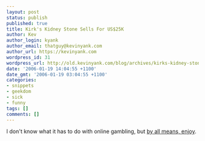 ```yaml
---
layout: post
status: publish
published: true
title: Kirk's Kidney Stone Sells For US$25K
author: Kev
author_login: kyank
author_email: thatguy@kevinyank.com
author_url: https://kevinyank.com
wordpress_id: 31
wordpress_url: http://old.kevinyank.com/blog/archives/kirks-kidney-stone-sells-for-us25k/
date: '2006-01-19 14:04:55 +1100'
date_gmt: '2006-01-19 03:04:55 +1100'
categories:
- snippets
- geekdom
- sick
- funny
tags: []
comments: []
---
```

<p>I don't know what it has to do with online gambling, but <a href="http://www.theregister.co.uk/2006/01/18/kirks_kidney_stone/">by all means, enjoy</a>.</p>
